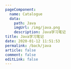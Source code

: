 ```yaml
---
pageComponent:
  name: Catalogue
  data:
    path: Java
    imgUrl: /img/java.png
    description: Java学习笔记
title: Java学习笔记
date: 2020-01-12 11:51:53
permalink: /back/java
article: false
comment: false
editLink: false
---
```

